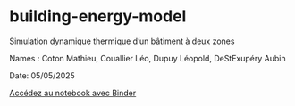 # building-energy-model
Simulation dynamique thermique d’un bâtiment à deux zones

Names : Coton Mathieu, Couallier Léo, Dupuy Léopold, DeStExupéry Aubin

Date: 05/05/2025

[Accédez au notebook avec Binder](https://mybinder.org/v2/gh/cotonm/building-energy-model/HEAD?urlpath=%2Fdoc%2Ftree%2Fhttps%3A%2F%2Fgithub.com%2Fcotonm%2Fbuilding-energy-model%2Fblob%2Fmain%2FNotebook_01Modelling_cleaned.ipynb)

